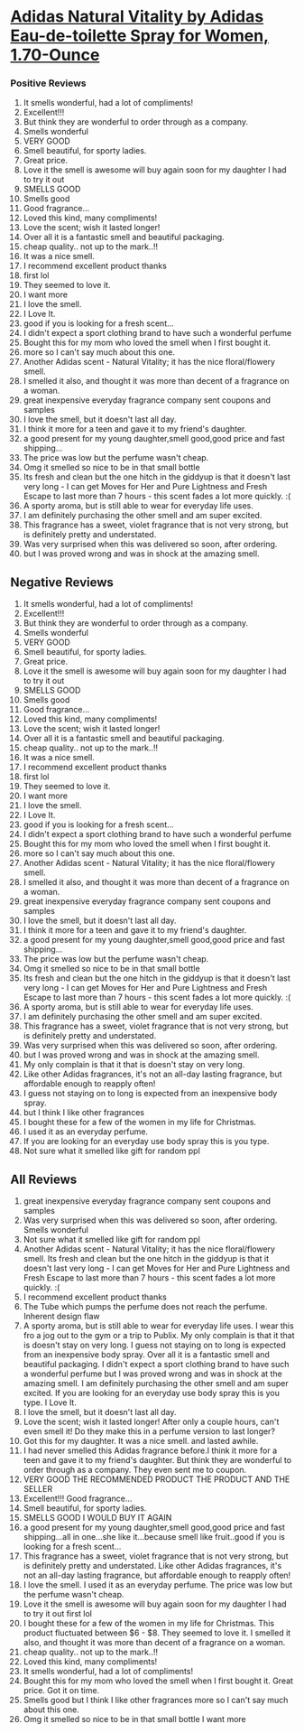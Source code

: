 # [Adidas Natural Vitality by Adidas Eau-de-toilette Spray for Women, 1.70-Ounce](https://products.checkmycream.com/products/Adidas-Natural-Vitality-by-Adidas-Eau-de-toilette-Spray-for-Women-1.70-Ounce.html)

### Positive Reviews

<ol>
      <li>It smells wonderful, had a lot of compliments!</li>
      <li>Excellent!!!</li>
      <li>But think they are wonderful to order through as a company.</li>
      <li>Smells wonderful</li>
      <li>VERY GOOD</li>
      <li>Smell beautiful, for sporty ladies.</li>
      <li>Great price.</li>
      <li>Love it the smell is awesome will buy again soon for my daughter I had to try it out</li>
      <li>SMELLS GOOD</li>
      <li>Smells good</li>
      <li>Good fragrance...</li>
      <li>Loved this kind, many compliments!</li>
      <li>Love the scent; wish it lasted longer!</li>
      <li>Over all it is a fantastic smell and beautiful packaging.</li>
      <li>cheap quality.. not up to the mark..!!</li>
      <li>It was a nice smell.</li>
      <li>I recommend excellent product thanks</li>
      <li>first lol</li>
      <li>They seemed to love it.</li>
      <li>I want more</li>
      <li>I love the smell.</li>
      <li>I Love It.</li>
      <li>good if you is looking for a fresh scent...</li>
      <li>I didn&#x27;t expect a sport clothing brand to have such a wonderful perfume</li>
      <li>Bought this for my mom who loved the smell when I first bought it.</li>
      <li>more so I can&#x27;t say much about this one.</li>
      <li>Another Adidas scent - Natural Vitality; it has the nice floral/flowery smell.</li>
      <li>I smelled it also, and thought it was more than decent of a fragrance on a woman.</li>
      <li>great inexpensive everyday fragrance company sent coupons and samples</li>
      <li>I love the smell, but it doesn&#x27;t last all day.</li>
      <li>I think it more for a teen and gave it to  my friend&#x27;s daughter.</li>
      <li>a good present for my young daughter,smell good,good price and fast shipping...</li>
      <li>The price was low but the perfume wasn&#x27;t cheap.</li>
      <li>Omg it smelled so nice to be in that small bottle</li>
      <li>Its fresh and clean but the one hitch in the giddyup is that it doesn&#x27;t last very long - I can get Moves for Her and Pure Lightness and Fresh Escape to last more than 7 hours - this scent fades a lot more quickly. :(</li>
      <li>A sporty aroma, but is still able to wear for everyday life uses.</li>
      <li>I am definitely purchasing the other smell and am super excited.</li>
      <li>This fragrance has a sweet, violet fragrance that is not very strong, but is definitely pretty and understated.</li>
      <li>Was very surprised when this was delivered so soon, after ordering.</li>
      <li>but I was proved wrong and was in shock at the amazing smell.</li>
</ol>


<h2>Negative Reviews</h2>
<ol>
<li> It smells wonderful, had a lot of compliments!</li>
<li> Excellent!!!</li>
<li> But think they are wonderful to order through as a company.</li>
<li> Smells wonderful</li>
<li> VERY GOOD</li>
<li> Smell beautiful, for sporty ladies.</li>
<li> Great price.</li>
<li> Love it the smell is awesome will buy again soon for my daughter I had to try it out</li>
<li> SMELLS GOOD</li>
<li> Smells good</li>
<li> Good fragrance...</li>
<li> Loved this kind, many compliments!</li>
<li> Love the scent; wish it lasted longer!</li>
<li> Over all it is a fantastic smell and beautiful packaging.</li>
<li> cheap quality.. not up to the mark..!!</li>
<li> It was a nice smell.</li>
<li> I recommend excellent product thanks</li>
<li> first lol</li>
<li> They seemed to love it.</li>
<li> I want more</li>
<li> I love the smell.</li>
<li> I Love It.</li>
<li> good if you is looking for a fresh scent...</li>
<li> I didn&#x27;t expect a sport clothing brand to have such a wonderful perfume</li>
<li> Bought this for my mom who loved the smell when I first bought it.</li>
<li> more so I can&#x27;t say much about this one.</li>
<li> Another Adidas scent - Natural Vitality; it has the nice floral/flowery smell.</li>
<li> I smelled it also, and thought it was more than decent of a fragrance on a woman.</li>
<li> great inexpensive everyday fragrance company sent coupons and samples</li>
<li> I love the smell, but it doesn&#x27;t last all day.</li>
<li> I think it more for a teen and gave it to  my friend&#x27;s daughter.</li>
<li> a good present for my young daughter,smell good,good price and fast shipping...</li>
<li> The price was low but the perfume wasn&#x27;t cheap.</li>
<li> Omg it smelled so nice to be in that small bottle</li>
<li> Its fresh and clean but the one hitch in the giddyup is that it doesn&#x27;t last very long - I can get Moves for Her and Pure Lightness and Fresh Escape to last more than 7 hours - this scent fades a lot more quickly. :(</li>
<li> A sporty aroma, but is still able to wear for everyday life uses.</li>
<li> I am definitely purchasing the other smell and am super excited.</li>
<li> This fragrance has a sweet, violet fragrance that is not very strong, but is definitely pretty and understated.</li>
<li> Was very surprised when this was delivered so soon, after ordering.</li>
<li> but I was proved wrong and was in shock at the amazing smell.</li>
<li> My only complain is that it that is doesn&#x27;t stay on very long.</li>
<li> Like other Adidas fragrances, it&#x27;s not an all-day lasting fragrance, but affordable enough to reapply often!</li>
<li> I guess not staying on to long is expected from an inexpensive body spray.</li>
<li> but I think I like other fragrances</li>
<li> I bought these for a few of the women in my life for Christmas.</li>
<li> I used it as an everyday perfume.</li>
<li> If you are looking for an everyday use body spray this is you type.</li>
<li> Not sure what it smelled like gift for random ppl</li>
</ol>

<h2>All Reviews</h2>

<ol>
    <li> great inexpensive everyday fragrance company sent coupons and samples</li>
    <li> Was very surprised when this was delivered so soon, after ordering. Smells wonderful</li>
    <li> Not sure what it smelled like gift for random ppl</li>
    <li> Another Adidas scent - Natural Vitality; it has the nice floral/flowery smell. Its fresh and clean but the one hitch in the giddyup is that it doesn&#x27;t last very long - I can get Moves for Her and Pure Lightness and Fresh Escape to last more than 7 hours - this scent fades a lot more quickly. :(</li>
    <li> I recommend excellent product thanks</li>
    <li> The Tube which pumps the perfume does not reach the perfume. Inherent design flaw</li>
    <li> A sporty aroma, but is still able to wear for everyday life uses. I wear this fro a jog out to the gym or a trip to Publix. My only complain is that it that is doesn&#x27;t stay on very long. I guess not staying on to long is expected from an inexpensive body spray. Over all it is a fantastic smell and beautiful packaging. I didn&#x27;t expect a sport clothing brand to have such a wonderful perfume but I was proved wrong and was in shock at the amazing smell. I am definitely purchasing the other smell and am super excited. If you are looking for an everyday use body spray this is you type. I Love It.</li>
    <li> I love the smell, but it doesn&#x27;t last all day.</li>
    <li> Love the scent; wish it lasted longer! After only a couple hours, can&#x27;t even smell it!  Do they make this in a perfume version to last longer?</li>
    <li> Got this for my daughter. It was a nice smell. and lasted awhile.</li>
    <li> I had never smelled this Adidas fragrance before.I think it more for a teen and gave it to  my friend&#x27;s daughter. But think they are wonderful to order through as a company. They even sent me to coupon.</li>
    <li> VERY GOOD THE RECOMMENDED PRODUCT THE PRODUCT AND THE SELLER</li>
    <li> Excellent!!! Good fragrance...</li>
    <li> Smell beautiful, for sporty ladies.</li>
    <li> SMELLS GOOD I WOULD BUY IT AGAIN</li>
    <li> a good present for my young daughter,smell good,good price and fast shipping...all in one...she like it...because smell like fruit..good if you is looking for a fresh scent...</li>
    <li> This fragrance has a sweet, violet fragrance that is not very strong, but is definitely pretty and understated. Like other Adidas fragrances, it&#x27;s not an all-day lasting fragrance, but affordable enough to reapply often!</li>
    <li> I love the smell. I used it as an everyday perfume. The price was low but the perfume wasn&#x27;t cheap.</li>
    <li> Love it the smell is awesome will buy again soon for my daughter I had to try it out first lol</li>
    <li> I bought these for a few of the women in my life for Christmas. This product fluctuated between $6 - $8. They seemed to love it. I smelled it also, and thought it was more than decent of a fragrance on a woman.</li>
    <li> cheap quality.. not up to the mark..!!</li>
    <li> Loved this kind, many compliments!</li>
    <li> It smells wonderful, had a lot of compliments!</li>
    <li> Bought this for my mom who loved the smell when I first bought it. Great price. Got it on time.</li>
    <li> Smells good but I think I like other fragrances more so I can&#x27;t say much about this one.</li>
    <li> Omg it smelled so nice to be in that small bottle I want more</li>
</ol>




